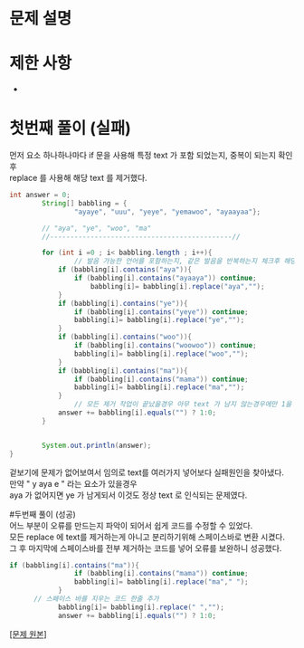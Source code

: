 # 문제 설명
   
   
# 제한 사항
* 
   
   
# 첫번째 풀이 (실패)
먼저 요소 하나하나마다 if 문을 사용해 특정 text 가 포함 되었는지, 중복이 되는지 확인 후  
replace 를 사용해 해당 text 를 제거했다.  

```java
int answer = 0;
        String[] babbling = {
                "ayaye", "uuu", "yeye", "yemawoo", "ayaayaa"};

        // "aya", "ye", "woo", "ma"
        //---------------------------------------------//

        for (int i =0 ; i< babbling.length ; i++){
                // 발음 가능한 언어를 포함하는지, 같은 발음을 반복하는지 체크후 해당 발음 제거
            if (babbling[i].contains("aya")){
                if (babbling[i].contains("ayaaya")) continue;
                    babbling[i]= babbling[i].replace("aya","");
            }
            if (babbling[i].contains("ye")){
                if (babbling[i].contains("yeye")) continue;
                babbling[i]= babbling[i].replace("ye","");
            }
            if (babbling[i].contains("woo")){
                if (babbling[i].contains("woowoo")) continue;
                babbling[i]= babbling[i].replace("woo","");
            }
            if (babbling[i].contains("ma")){
                if (babbling[i].contains("mama")) continue;
                babbling[i]= babbling[i].replace("ma","");
            }
                // 모든 제거 작업이 끝났을경우 아무 text 가 남지 않는경우에만 1을 추가한다.
            answer += babbling[i].equals("") ? 1:0;
        }


        System.out.println(answer);
}
```
겉보기에 문제가 없어보여서 임의로 text를 여러가지 넣어보다 실패원인을 찾아냈다.  
만약 " y aya e " 라는 요소가 있을경우  
aya 가 없어지면 ye 가 남게되서 이것도 정상 text 로 인식되는 문제였다.  
  
#두번째 풀이 (성공)  
어느 부분이 오류를 만드는지 파악이 되어서 쉽게 코드를 수정할 수 있었다.  
모든 replace 에 text를 제거하는게 아니고 분리하기위해 스페이스바로 변환 시켰다.  
그 후 마지막에 스페이스바를 전부 제거하는 코드를 넣어 오류를 보완하니 성공했다.

```java
if (babbling[i].contains("ma")){
                if (babbling[i].contains("mama")) continue;
                babbling[i]= babbling[i].replace("ma"," ");
            }
      // 스페이스 바를 지우는 코드 한줄 추가
            babbling[i]= babbling[i].replace(" ","");
            answer += babbling[i].equals("") ? 1:0;
```

[ [문제 원본] ](https://school.programmers.co.kr/learn/courses/30/lessons/133499)
